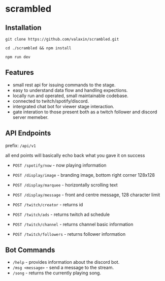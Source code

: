 # scrambled

## Installation

`git clone https://github.com/valaxin/scrambled.git`

`cd ./scrambled && npm install`

`npm run dev`

## Features

- small rest api for issuing commands to the stage.
- easy to understand data flow and handling expections.
- locally run and operated, small maintainable codebase.
- connected to twitch/spotify/discord.
- intergrated chat bot for viewer stage interaction.
- gate interation to those present both as a twitch follower and discord server memeber.

## API Endpoints

prefix: `/api/v1`

all end points will basically echo back what you gave it on success

- `POST /spotify/now` - now playing information

- `POST /display/image` - branding image, bottom right corner 128x128
- `POST /display/marquee` - horizontally scrolling text
- `POST /display/message` - front and centre message, 128 character limit

- `POST /twitch/creator` - returns id
- `POST /twitch/ads` - returns twitch ad schedule
- `POST /twitch/channel` - returns channel basic information
- `POST /twitch/followers` - returns follower information

## Bot Commands

- `/help` - provides information about the discord bot.
- `/msg <message>` - send a message to the stream.
- `/song` - returns the currently playing song. 

